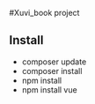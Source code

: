 #Xuvi_book project

## Install

+ composer update
+ composer install
+ npm install
+ npm install vue
